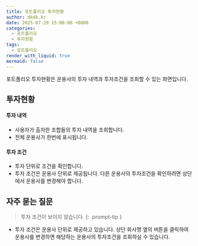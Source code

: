 ```yaml
---
title: 포트폴리오 투자현황
author: dkdk.kr
date: 2025-07-29 15:00:00 +0800
categories:
  - 포트폴리오
  - 투자현황
tags:
  - 포트폴리오
render_with_liquid: true
mermaid: false
---
```

포트폴리오 투자현황은 운용사의 투자 내역과 투자조건을 조회할 수 있는 화면입니다.
## 투자현황
#### 투자 내역
- 사용자가 출자한 조합들의 투자 내역을 조회합니다. 
- 전체 운용사가 한번에 표시됩니다.
#### 투자 조건
- 투자 단위로 조건을 확인합니다.
- 투자 조건은 운용사 단위로 제공됩니다. 다른 운용사의 투자조건을 확인하려면 상단에서 운용사를 변경해야 합니다.

## 자주 묻는 질문

> 투자 조건이 보이지 않습니다. 
{: .prompt-tip }
- 투자 조건은 운용사 단위로 제공하고 있습니다. 상단 회사명 옆의 버튼을 클릭하여 운용사를 변경하면 해당하는 운용사의 투자조건을 조회하실 수 있습니다. 